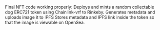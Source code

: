 Final NFT code working properly:
Deploys and mints a random collectable dog ERC721 token using Chainlink-vrf to Rinkeby.
Generates metadata and uploads image it to IPFS
Stores metadata and IPFS link inside the token so that the image is viewable on OpenSea.